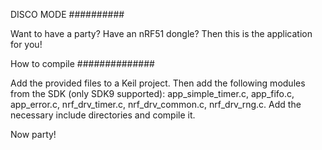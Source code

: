 DISCO MODE
##########

Want to have a party? Have an nRF51 dongle? Then this is the application for you!

How to compile
##############

Add the provided files to a Keil project. Then add the following modules from the SDK (only SDK9 supported): app_simple_timer.c, app_fifo.c, app_error.c, nrf_drv_timer.c, nrf_drv_common.c, nrf_drv_rng.c. Add the necessary include directories and compile it.

Now party!

